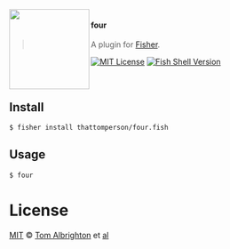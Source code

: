 <img src="https://fishshell.com/assets/img/Terminal_Logo2_CRT_Flat.png" align="left" width="144px" height="144px"/>

#### four
> A plugin for [Fisher][fisher-link].

[![MIT License](https://img.shields.io/badge/license-MIT-007EC7.svg?style=flat-square)](/LICENSE)
[![Fish Shell Version](https://img.shields.io/badge/fish-v3.0.0-007EC7.svg?style=flat-square)](https://fishshell.com)

<br/>


## Install

```fish
$ fisher install thattomperson/four.fish
```


## Usage

```fish
$ four
```


# License

[MIT][mit] © [Tom Albrighton][author] et [al][contributors]


[mit]:            https://opensource.org/licenses/MIT
[author]:         https://github.com/thattomperson
[contributors]:   https://github.com/thattomperson/four.fish/graphs/contributors
[fisher-link]:    https://github.com/jorgebucaran/fisher

[license-badge]:  https://img.shields.io/badge/license-MIT-007EC7.svg?style=flat-square
